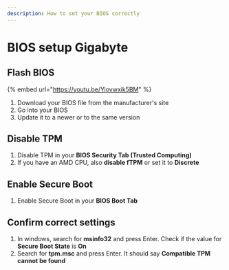 ```yaml
---
description: How to set your BIOS correctly
---
```


# BIOS setup Gigabyte

## Flash BIOS

{% embed url="https://youtu.be/Yiovwxik5BM" %}

1. Download your BIOS file from the manufacturer's site
2. Go into your BIOS
3. Update it to a newer or to the same version

## Disable TPM

1. Disable TPM in your **BIOS Security Tab (Trusted Computing)**
2. If you have an AMD CPU, also **disable fTPM** or set it to **Discrete**

## Enable Secure Boot

1. Enable Secure Boot in your **BIOS Boot Tab**

## Confirm correct settings

1. In windows, search for **msinfo32** and press Enter. Check if the value for **Secure Boot State** is **On**
2. Search for **tpm.msc** and press Enter. It should say **Compatible TPM cannot be found**
